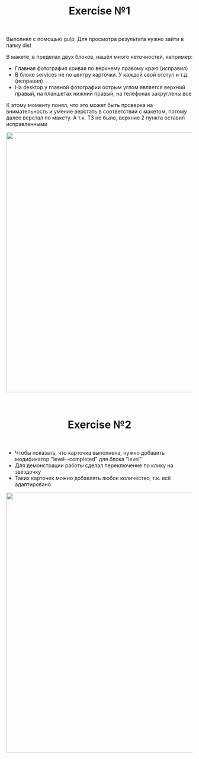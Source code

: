 <h1 align="center">Exercise №1</h1>
</br>


Выполнял с помощью gulp. Для просмотра результата нужно зайти в папку dist

 
В макете, в пределах двух блоков, нашёл много неточностей, например:
- Главная фотография кривая по верхнему правому краю (исправил)
- В блоке services не по центру карточки. У каждой свой отступ и т.д. (исправил)
- На desktop у главной фотографии острым углом является верхний правый, на планшетах нижний правый, на телефонах закруглены все
  
К этому моменту понял, что это может быть проверка на внимательность и умение верстать в соответствии с макетом, потому далее верстал по макету. 
А т.к. ТЗ не было, верхние 2 пункта оставил исправленными

<p align='center'>
<img width='700' src='https://vladkoleda.ru/img/git/git__exercise-1.jpg'>
</p>


<br>

<h1 align="center">Exercise №2</h1>
</br>

- Чтобы показать, что карточка выполнена, нужно добавить модификатор "level--completed" для блока "level"
- Для демонстрации работы сделал переключение по клику на звездочку
- Таких карточек можно добавлять любое количество, т.к. всё адаптировано

<p align='center'>
<img width='700' src='https://vladkoleda.ru/img/git/git__exercise-2.gif'>
</p>
